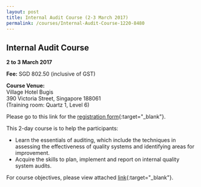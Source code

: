 ```yaml
---
layout: post
title: Internal Audit Course (2-3 March 2017)
permalink: /courses/Internal-Audit-Course-1220-8480
---
```

## Internal Audit Course
**2 to 3 March 2017**

**Fee:** SGD 802.50 (inclusive of GST) 
 
**Course Venue:**  
Village Hotel Bugis  
390 Victoria Street, Singapore 188061  
(Training room: Quartz 1, Level 6)
 
Please go to this link for the [registration form](/files/events/Registration%20form%20(LM%20and%20IA)%20-%20Feb%20to%20Mar%202017.docx){:target="_blank"}.
 
This 2-day course is to help the participants:
* Learn the essentials of auditing, which include the techniques in assessing the effectiveness of quality systems and identifying areas for improvement.
* Acquire the skills to plan, implement and report on internal quality system audits.
 
For course objectives, please view attached [link](/files/events/Internal%20Audit%20Course.pdf){:target="_blank"}.
